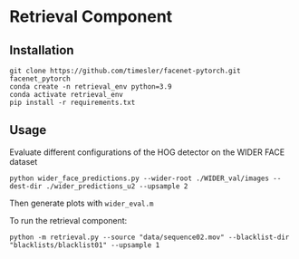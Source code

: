 # Retrieval Component

## Installation
```
git clone https://github.com/timesler/facenet-pytorch.git facenet_pytorch
conda create -n retrieval_env python=3.9
conda activate retrieval_env
pip install -r requirements.txt
```

## Usage
Evaluate different configurations of the HOG detector on the WIDER FACE dataset
```
python wider_face_predictions.py --wider-root ./WIDER_val/images --dest-dir ./wider_predictions_u2 --upsample 2
```
Then generate plots with `wider_eval.m`

To run the retrieval component:
```
python -m retrieval.py --source "data/sequence02.mov" --blacklist-dir "blacklists/blacklist01" --upsample 1
```